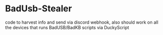 # BadUsb-Stealer
code to harvest info and send via discord webhook, also should work on all the devices that runs BadUSB/BadKB scripts via DuckyScript

